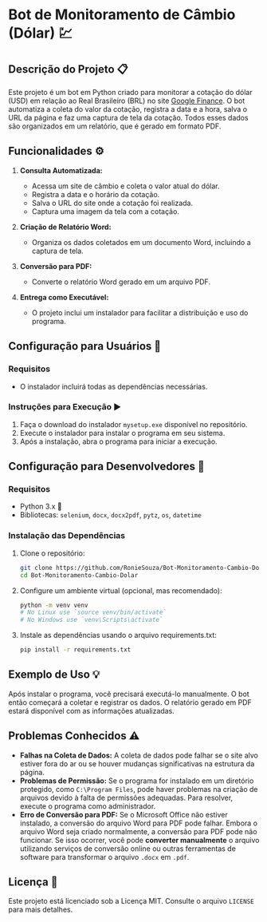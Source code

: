 # Bot de Monitoramento de Câmbio (Dólar) 💹

## Descrição do Projeto 📋

Este projeto é um bot em Python criado para monitorar a cotação do dólar (USD) em relação ao Real Brasileiro (BRL) no site [Google Finance](https://www.google.com/finance/quote/USD-BRL). O bot automatiza a coleta do valor da cotação, registra a data e a hora, salva o URL da página e faz uma captura de tela da cotação. Todos esses dados são organizados em um relatório, que é gerado em formato PDF.

## Funcionalidades ⚙️

1. **Consulta Automatizada:**
   - Acessa um site de câmbio e coleta o valor atual do dólar.
   - Registra a data e o horário da cotação.
   - Salva o URL do site onde a cotação foi realizada.
   - Captura uma imagem da tela com a cotação.

2. **Criação de Relatório Word:**
   - Organiza os dados coletados em um documento Word, incluindo a captura de tela.

3. **Conversão para PDF:**
   - Converte o relatório Word gerado em um arquivo PDF.

4. **Entrega como Executável:**
   - O projeto inclui um instalador para facilitar a distribuição e uso do programa.

## Configuração para Usuários 🔧

### Requisitos

- O instalador incluirá todas as dependências necessárias.

### Instruções para Execução ▶️

1. Faça o download do instalador `mysetup.exe` disponível no repositório.
2. Execute o instalador para instalar o programa em seu sistema.
3. Após a instalação, abra o programa para iniciar a execução.

## Configuração para Desenvolvedores 🔧

### Requisitos

- Python 3.x 🐍
- Bibliotecas: `selenium`, `docx`, `docx2pdf`, `pytz`, `os`, `datetime`

### Instalação das Dependências

1. Clone o repositório:

   ```bash
   git clone https://github.com/RonieSouza/Bot-Monitoramento-Cambio-Dolar.git
   cd Bot-Monitoramento-Cambio-Dolar
   ```
   
2. Configure um ambiente virtual (opcional, mas recomendado):

   ```bash
   python -m venv venv
   # No Linux use `source venv/bin/activate`
   # No Windows use `venv\Scripts\activate`
   ```

3. Instale as dependências usando o arquivo requirements.txt:

   ```bash
   pip install -r requirements.txt
   ```

## Exemplo de Uso 💡

Após instalar o programa, você precisará executá-lo manualmente. O bot então começará a coletar e registrar os dados. O relatório gerado em PDF estará disponível com as informações atualizadas.

## Problemas Conhecidos ⚠️

- **Falhas na Coleta de Dados:** A coleta de dados pode falhar se o site alvo estiver fora do ar ou se houver mudanças significativas na estrutura da página.
- **Problemas de Permissão:** Se o programa for instalado em um diretório protegido, como `C:\Program Files`, pode haver problemas na criação de arquivos devido à falta de permissões adequadas. Para resolver, execute o programa como administrador.
- **Erro de Conversão para PDF:** Se o Microsoft Office não estiver instalado, a conversão do arquivo Word para PDF pode falhar. Embora o arquivo Word seja criado normalmente, a conversão para PDF pode não funcionar. Se isso ocorrer, você pode **converter manualmente** o arquivo utilizando serviços de conversão online ou outras ferramentas de software para transformar o arquivo `.docx` em `.pdf`.

    
## Licença 📝

Este projeto está licenciado sob a Licença MIT. Consulte o arquivo `LICENSE` para mais detalhes.
